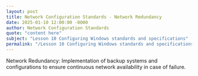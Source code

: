 ```yaml
---
layout: post
title: Network Configuration Standards - Network Redundancy
date: 2025-01-10 12:00:00 -0000
author: Network Configuration Standards
quote: "content here"
subject: "Lesson 10 Configuring Windows standards and specifications"
permalink: "/Lesson 10 Configuring Windows standards and specifications/Network Configuration Standards/Network Configuration Standards - Network Redundancy"
---
```


Network Redundancy: Implementation of backup systems and configurations to ensure continuous network availability in case of failure.
